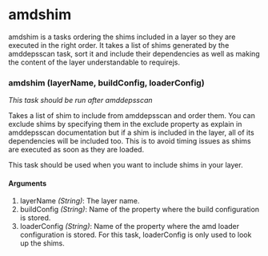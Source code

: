 # amdshim

amdshim is a tasks ordering the shims included in a layer so they are executed in the right order.
It takes a list of shims generated by the amddepsscan task, sort it and include their dependencies as well as
making the content of the layer understandable to requirejs.

### amdshim (layerName, buildConfig, loaderConfig)

_This task should be run after amddepsscan_

Takes a list of shim to include from amddepsscan and order them. You can exclude shims by specifying them in the exclude
property as explain in amddepsscan documentation but if a shim is included in the layer, all of its dependencies will be
included too.
This is to avoid timing issues as shims are executed as soon as they are loaded.

This task should be used when you want to include shims in your layer.

#### Arguments
1. layerName _(String)_: The layer name.
1. buildConfig _(String)_: Name of the property where the build configuration is stored.
1. loaderConfig _(String)_: Name of the property where the amd loader configuration is stored.
	For this task, loaderConfig is only used to look up the shims.

